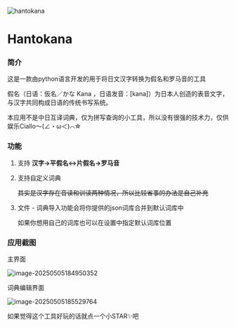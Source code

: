 ![hantokana](https://cdn.jsdelivr.net/gh/kanocyann/PicGo@master/20250505185842405.png)

# Hantokana

### 简介

这是一款由python语言开发的用于将日文汉字转换为假名和罗马音的工具

假名（日语：仮名／かな Kana ，日语发音：[kana]）为日本人创造的表音文字，与汉字共同构成日语的传统书写系统。

本应用不是中日互译词典，仅为拼写查询的小工具，所以没有很强的技术力，仅供娱乐Ciallo～(∠・ω＜)⌒☆

### 功能

1. 支持 **汉字->平假名<->片假名->罗马音**

2. 支持自定义词典

   ~~其实是汉字存在音读和训读两种情况，所以比较省事的办法是自己补充~~

3. 文件 - 词典导入功能会将你提供的json词库合并到默认词库中

   如果你想用自己的词库也可以在设置中指定默认词库位置

### 应用截图

主界面

![image-20250505184950352](https://cdn.jsdelivr.net/gh/kanocyann/PicGo@master/20250505184950417.png)

词典编辑界面

![image-20250505185529764](https://cdn.jsdelivr.net/gh/kanocyann/PicGo@master/20250505185529803.png)

如果觉得这个工具好玩的话就点一个小STAR✨吧